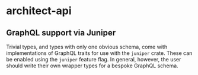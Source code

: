 # architect-api

## GraphQL support via Juniper

Trivial types, and types with only one obvious schema, come with implementations of 
GraphQL traits for use with the `juniper` crate.  These can be enabled using the
`juniper` feature flag.  In general, however, the user should write their own wrapper
types for a bespoke GraphQL schema.